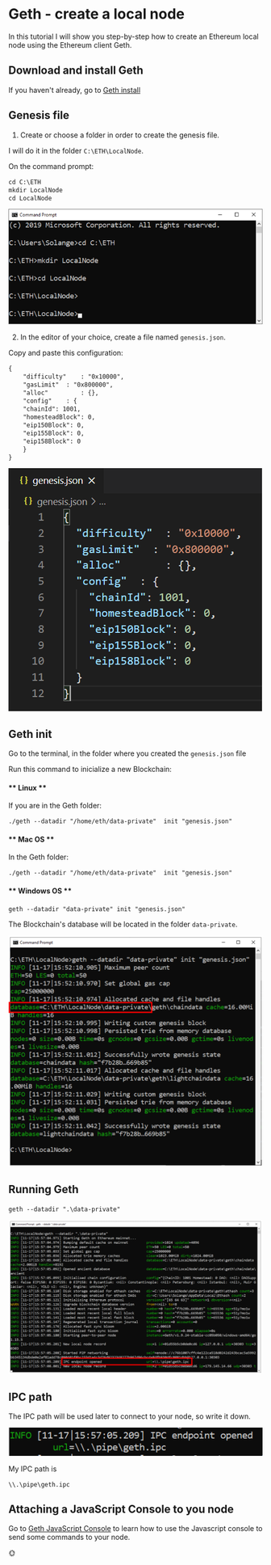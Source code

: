 # Geth - create a local node

In this tutorial I will show you step-by-step how to create an Ethereum local node using the Ethereum client Geth.

## Download and install Geth

If you haven't already, go to
[Geth install](/en/geth/geth-install.md)

## Genesis file

1. Create or choose a folder in order to create the genesis file.

I will do it in the folder `C:\ETH\LocalNode`.

On the command prompt: 

```shell
cd C:\ETH
mkdir LocalNode
cd LocalNode
```

![Create folder](../../images/geth/image-01.png)

2. In the editor of your choice, create a file named `genesis.json`.

Copy and paste this configuration:

```shell
{
	"difficulty"	: "0x10000",
	"gasLimit"  : "0x800000",
	"alloc"     	: {},
	"config"	: {
    "chainId": 1001,
    "homesteadBlock": 0,
    "eip150Block": 0,
    "eip155Block": 0,
    "eip158Block": 0
	}
}
```

![genesis.json](../../images/geth/image-02.png)

## Geth init

Go to the terminal, 
in the folder where you created the `genesis.json` file

Run this command to inicialize a new Blockchain:

<!-- tabs:start -->

#### ** Linux **

If you are in the Geth folder:

```shell
./geth --datadir "/home/eth/data-private"  init "genesis.json"  
```

#### ** Mac OS **

In the Geth folder:

```shell
./geth --datadir "/home/eth/data-private"  init "genesis.json"  
```

#### ** Windows OS **

```shell
geth --datadir "data-private" init "genesis.json"  
```

<!-- tabs:end -->

The Blockchain's database will be located in the folder `data-private`.

![Geth init](../../images/geth/image-04.png)

## Running Geth

```shell
geth --datadir ".\data-private"
```
![Geth running](../../images/geth/image-05.png)

## IPC path

The IPC path will be used later to connect to your node, so write it down.

![Geth IPC path](../../images/geth/image-06.png)

My IPC path is 

```shell
\\.\pipe\geth.ipc
```

## Attaching a JavaScript Console to you node

Go to [Geth JavaScript Console](/en/geth/geth-console-attach.md) to learn how to use the Javascript console to send some commands to your node.

:sun_with_face:
